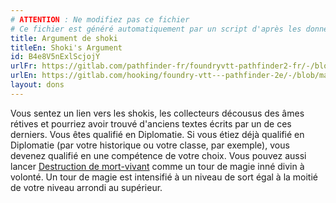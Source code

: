 ```yaml
---
# ATTENTION : Ne modifiez pas ce fichier
# Ce fichier est généré automatiquement par un script d'après les données du module Foundry VTT officiel et de sa traduction
title: Argument de shoki
titleEn: Shoki's Argument
id: B4e8V5nExlScjojY
urlFr: https://gitlab.com/pathfinder-fr/foundryvtt-pathfinder2-fr/-/blob/master/data/feats/B4e8V5nExlScjojY.htm
urlEn: https://gitlab.com/hooking/foundry-vtt---pathfinder-2e/-/blob/master/packs/data/feats.db/shoki-s-argument.json
layout: dons
---
```

Vous sentez un lien vers les shokis, les collecteurs décousus des âmes rétives et pourriez avoir trouvé d'anciens textes écrits par un de ces derniers. Vous êtes qualifié en Diplomatie. Si vous étiez déjà qualifié en Diplomatie (par votre historique ou votre classe, par exemple), vous devenez qualifié en une compétence de votre choix. Vous pouvez aussi lancer [Destruction de mort-vivant](../sorts/destruction-de-mort-vivant.md) comme un tour de magie inné divin à volonté. Un tour de magie est intensifié à un niveau de sort égal à la moitié de votre niveau arrondi au supérieur.
